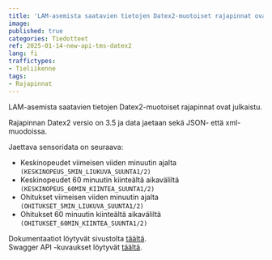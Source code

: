 ```yaml
---
title: 'LAM-asemista saatavien tietojen Datex2-muotoiset rajapinnat ovat julkaistu.' 
image:
published: true
categories: Tiedotteet
ref: 2025-01-14-new-api-tms-datex2
lang: fi
traffictypes:
- Tieliikenne
tags:
- Rajapinnat
---
```


LAM-asemista saatavien tietojen Datex2-muotoiset rajapinnat ovat julkaistu.

Rajapinnan Datex2 versio on 3.5 ja data jaetaan sekä JSON- että xml-muodoissa.

Jaettava sensoridata on seuraava:

* Keskinopeudet viimeisen viiden minuutin ajalta `(KESKINOPEUS_5MIN_LIUKUVA_SUUNTA1/2)`
* Keskinopeudet 60 minuutin kiinteältä aikaväliltä `(KESKINOPEUS_60MIN_KIINTEA_SUUNTA1/2)`
* Ohitukset viimeisen viiden minuutin ajalta `(OHITUKSET_5MIN_LIUKUVA_SUUNTA1/2)`
* Ohitukset 60 minuutin kiinteältä aikaväliltä `(OHITUKSET_60MIN_KIINTEA_SUUNTA1/2)`

Dokumentaatiot löytyvät sivustolta [täältä](/tieliikenne/#liikenteen-nopeus--ja-määrätiedot-datex2-muodossa).\
Swagger API -kuvaukset löytyvät [täältä](https://tie.digitraffic.fi/swagger/#/TMS%20V1).
